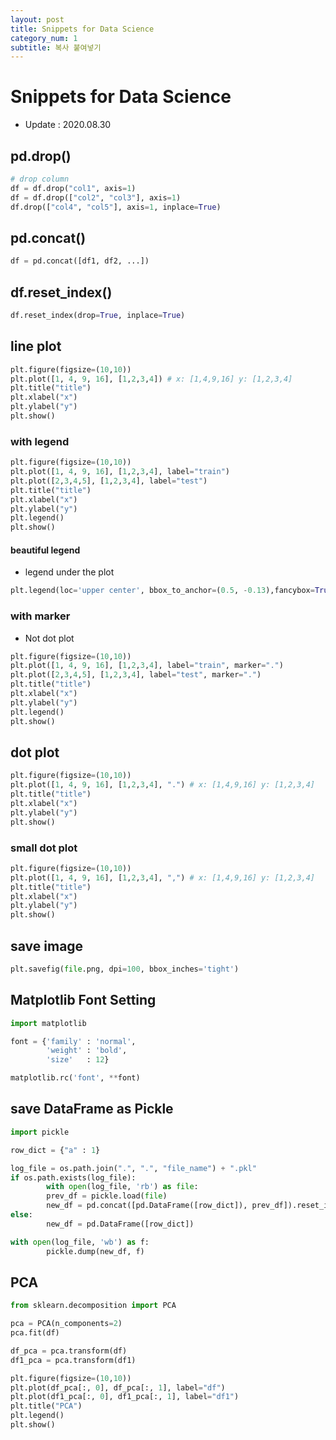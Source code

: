 ```yaml
---
layout: post
title: Snippets for Data Science
category_num: 1
subtitle: 복사 붙여넣기
---
```


# Snippets for Data Science

- Update : 2020.08.30

## pd.drop()

```python
# drop column
df = df.drop("col1", axis=1)
df = df.drop(["col2", "col3"], axis=1)
df.drop(["col4", "col5"], axis=1, inplace=True)
```

## pd.concat()

```python
df = pd.concat([df1, df2, ...])
```

## df.reset_index()

```python
df.reset_index(drop=True, inplace=True)
```

## line plot

```python
plt.figure(figsize=(10,10))
plt.plot([1, 4, 9, 16], [1,2,3,4]) # x: [1,4,9,16] y: [1,2,3,4]
plt.title("title")
plt.xlabel("x")
plt.ylabel("y")
plt.show()
```

### with legend

```python
plt.figure(figsize=(10,10))
plt.plot([1, 4, 9, 16], [1,2,3,4], label="train")
plt.plot([2,3,4,5], [1,2,3,4], label="test")
plt.title("title")
plt.xlabel("x")
plt.ylabel("y")
plt.legend()
plt.show()
```

#### beautiful legend

- legend under the plot 

```python
plt.legend(loc='upper center', bbox_to_anchor=(0.5, -0.13),fancybox=True, shadow=False, ncol=5)
```

### with marker

- Not dot plot

```python
plt.figure(figsize=(10,10))
plt.plot([1, 4, 9, 16], [1,2,3,4], label="train", marker=".")
plt.plot([2,3,4,5], [1,2,3,4], label="test", marker=".")
plt.title("title")
plt.xlabel("x")
plt.ylabel("y")
plt.legend()
plt.show()
```

## dot plot

```python
plt.figure(figsize=(10,10))
plt.plot([1, 4, 9, 16], [1,2,3,4], ".") # x: [1,4,9,16] y: [1,2,3,4]
plt.title("title")
plt.xlabel("x")
plt.ylabel("y")
plt.show()
```

### small dot plot

```python
plt.figure(figsize=(10,10))
plt.plot([1, 4, 9, 16], [1,2,3,4], ",") # x: [1,4,9,16] y: [1,2,3,4]
plt.title("title")
plt.xlabel("x")
plt.ylabel("y")
plt.show()
```

## save image

```python
plt.savefig(file.png, dpi=100, bbox_inches='tight')
```

## Matplotlib Font Setting

```python
import matplotlib

font = {'family' : 'normal',
        'weight' : 'bold',
        'size'   : 12}

matplotlib.rc('font', **font)
```

## save DataFrame as Pickle

```python
import pickle

row_dict = {"a" : 1}

log_file = os.path.join(".", ".", "file_name") + ".pkl"
if os.path.exists(log_file):
        with open(log_file, 'rb') as file:
        prev_df = pickle.load(file)
        new_df = pd.concat([pd.DataFrame([row_dict]), prev_df]).reset_index(drop=True)
else:
        new_df = pd.DataFrame([row_dict])

with open(log_file, 'wb') as f:
        pickle.dump(new_df, f)
```

## PCA

```python
from sklearn.decomposition import PCA

pca = PCA(n_components=2)
pca.fit(df)

df_pca = pca.transform(df)
df1_pca = pca.transform(df1)

plt.figure(figsize=(10,10))
plt.plot(df_pca[:, 0], df_pca[:, 1], label="df")
plt.plot(df1_pca[:, 0], df1_pca[:, 1], label="df1")
plt.title("PCA")
plt.legend()
plt.show()
```
